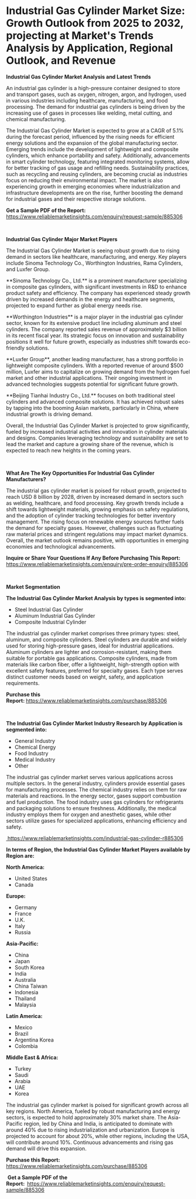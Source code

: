 <p><h1>Industrial Gas Cylinder Market Size: Growth Outlook from 2025 to 2032, projecting at Market's Trends Analysis by Application, Regional Outlook, and Revenue</h1></p><p><strong>Industrial Gas Cylinder Market Analysis and Latest Trends</strong></p>
<p><p>An industrial gas cylinder is a high-pressure container designed to store and transport gases, such as oxygen, nitrogen, argon, and hydrogen, used in various industries including healthcare, manufacturing, and food processing. The demand for industrial gas cylinders is being driven by the increasing use of gases in processes like welding, metal cutting, and chemical manufacturing. </p><p>The Industrial Gas Cylinder Market is expected to grow at a CAGR of 5.1% during the forecast period, influenced by the rising needs for efficient energy solutions and the expansion of the global manufacturing sector. Emerging trends include the development of lightweight and composite cylinders, which enhance portability and safety. Additionally, advancements in smart cylinder technology, featuring integrated monitoring systems, allow for better tracking of gas usage and refilling needs. Sustainability practices, such as recycling and reusing cylinders, are becoming crucial as industries focus on reducing their environmental impact. The market is also experiencing growth in emerging economies where industrialization and infrastructure developments are on the rise, further boosting the demand for industrial gases and their respective storage solutions.</p></p>
<p><strong>Get a Sample PDF of the Report:&nbsp;</strong> <a href="https://www.reliablemarketinsights.com/enquiry/request-sample/885306?utm_campaign=1937&utm_medium=2&utm_source=Github&utm_content=ia&utm_term=16042025&utm_id=industrial-gas-cylinder">https://www.reliablemarketinsights.com/enquiry/request-sample/885306</a></p>
<p>&nbsp;</p>
<p><strong>Industrial Gas Cylinder Major Market Players</strong></p>
<p><p>The Industrial Gas Cylinder Market is seeing robust growth due to rising demand in sectors like healthcare, manufacturing, and energy. Key players include Sinoma Technology Co., Worthington Industries, Rama Cylinders, and Luxfer Group.</p><p>**Sinoma Technology Co., Ltd.** is a prominent manufacturer specializing in composite gas cylinders, with significant investments in R&D to enhance product safety and efficiency. The company has experienced steady growth driven by increased demands in the energy and healthcare segments, projected to expand further as global energy needs rise.</p><p>**Worthington Industries** is a major player in the industrial gas cylinder sector, known for its extensive product line including aluminum and steel cylinders. The company reported sales revenue of approximately $3 billion in its recent fiscal year. Its strategic focus on innovation and sustainability positions it well for future growth, especially as industries shift towards eco-friendly solutions.</p><p>**Luxfer Group**, another leading manufacturer, has a strong portfolio in lightweight composite cylinders. With a reported revenue of around $500 million, Luxfer aims to capitalize on growing demand from the hydrogen fuel market and other industrial applications. Their ongoing investment in advanced technologies suggests potential for significant future growth.</p><p>**Beijing Tianhai Industry Co., Ltd.** focuses on both traditional steel cylinders and advanced composite solutions. It has achieved robust sales by tapping into the booming Asian markets, particularly in China, where industrial growth is driving demand.</p><p>Overall, the Industrial Gas Cylinder Market is projected to grow significantly, fueled by increased industrial activities and innovation in cylinder materials and designs. Companies leveraging technology and sustainability are set to lead the market and capture a growing share of the revenue, which is expected to reach new heights in the coming years.</p></p>
<p>&nbsp;</p>
<p><strong>What Are The Key Opportunities For Industrial Gas Cylinder Manufacturers?</strong></p>
<p><p>The industrial gas cylinder market is poised for robust growth, projected to reach USD 8 billion by 2028, driven by increased demand in sectors such as welding, healthcare, and food processing. Key growth trends include a shift towards lightweight materials, growing emphasis on safety regulations, and the adoption of cylinder tracking technologies for better inventory management. The rising focus on renewable energy sources further fuels the demand for specialty gases. However, challenges such as fluctuating raw material prices and stringent regulations may impact market dynamics. Overall, the market outlook remains positive, with opportunities in emerging economies and technological advancements.</p></p>
<p><strong>Inquire or Share Your Questions If Any Before Purchasing This Report:</strong> <a href="https://www.reliablemarketinsights.com/enquiry/pre-order-enquiry/885306?utm_campaign=1937&utm_medium=2&utm_source=Github&utm_content=ia&utm_term=16042025&utm_id=industrial-gas-cylinder">https://www.reliablemarketinsights.com/enquiry/pre-order-enquiry/885306</a></p>
<p>&nbsp;</p>
<p><strong>Market Segmentation</strong></p>
<p><strong>The Industrial Gas Cylinder Market Analysis by types is segmented into:</strong></p>
<p><ul><li>Steel Industrial Gas Cylinder</li><li>Aluminum Industrial Gas Cylinder</li><li>Composite Industrial Cylinder</li></ul></p>
<p><p>The industrial gas cylinder market comprises three primary types: steel, aluminum, and composite cylinders. Steel cylinders are durable and widely used for storing high-pressure gases, ideal for industrial applications. Aluminum cylinders are lighter and corrosion-resistant, making them suitable for portable gas applications. Composite cylinders, made from materials like carbon fiber, offer a lightweight, high-strength option with excellent safety features, preferred for specialty gases. Each type serves distinct customer needs based on weight, safety, and application requirements.</p></p>
<p><strong>Purchase this Report:&nbsp;</strong><a href="https://www.reliablemarketinsights.com/purchase/885306?utm_campaign=1937&utm_medium=2&utm_source=Github&utm_content=ia&utm_term=16042025&utm_id=industrial-gas-cylinder">https://www.reliablemarketinsights.com/purchase/885306</a></p>
<p>&nbsp;</p>
<p><strong>The Industrial Gas Cylinder Market Industry Research by Application is segmented into:</strong></p>
<p><ul><li>General Industry</li><li>Chemical Energy</li><li>Food Industry</li><li>Medical Industry</li><li>Other</li></ul></p>
<p><p>The industrial gas cylinder market serves various applications across multiple sectors. In the general industry, cylinders provide essential gases for manufacturing processes. The chemical industry relies on them for raw materials and reactions. In the energy sector, gases support combustion and fuel production. The food industry uses gas cylinders for refrigerants and packaging solutions to ensure freshness. Additionally, the medical industry employs them for oxygen and anesthetic gases, while other sectors utilize gases for specialized applications, enhancing efficiency and safety.</p></p>
<p><a href="https://www.reliablemarketinsights.com/industrial-gas-cylinder-r885306?utm_campaign=1937&utm_medium=2&utm_source=Github&utm_content=ia&utm_term=16042025&utm_id=industrial-gas-cylinder">&nbsp;https://www.reliablemarketinsights.com/industrial-gas-cylinder-r885306</a></p>
<p><strong>In terms of Region, the Industrial Gas Cylinder Market Players available by Region are:</strong></p>
<p>
    <p> <strong> North America: </strong>
        <ul>
            <li>United States</li>
            <li>Canada</li>
        </ul>
        </p> 
    <p> <strong> Europe: </strong>
        <ul>
            <li>Germany</li>
            <li>France</li>
            <li>U.K.</li>
            <li>Italy</li>
            <li>Russia</li>
        </ul>
        </p> 
    <p> <strong> Asia-Pacific: </strong>
        <ul>
            <li>China</li>
            <li>Japan</li>
            <li>South Korea</li>
            <li>India</li>
            <li>Australia</li>
            <li>China Taiwan</li>
            <li>Indonesia</li>
            <li>Thailand</li>
            <li>Malaysia</li>
        </ul>
        </p> 
    <p> <strong> Latin America: </strong>
        <ul>
            <li>Mexico</li>
            <li>Brazil</li>
            <li>Argentina Korea</li>
            <li>Colombia</li>
        </ul>
        </p> 
    <p> <strong> Middle East & Africa: </strong>
        <ul>
            <li>Turkey</li>
            <li>Saudi</li>
            <li>Arabia</li>
            <li>UAE</li>
            <li>Korea</li>
        </ul>
    </p>
    </p>
<p><p>The industrial gas cylinder market is poised for significant growth across all key regions. North America, fueled by robust manufacturing and energy sectors, is expected to hold approximately 30% market share. The Asia-Pacific region, led by China and India, is anticipated to dominate with around 40% due to rising industrialization and urbanization. Europe is projected to account for about 20%, while other regions, including the USA, will contribute around 10%. Continuous advancements and rising gas demand will drive this expansion.</p></p>
<p><strong>Purchase this Report: </strong><a href="https://www.reliablemarketinsights.com/purchase/885306?utm_campaign=1937&utm_medium=2&utm_source=Github&utm_content=ia&utm_term=16042025&utm_id=industrial-gas-cylinder">https://www.reliablemarketinsights.com/purchase/885306</a></p>
<p>&nbsp;<strong>Get a Sample PDF of the Report:&nbsp;&nbsp;</strong><a href="https://www.reliablemarketinsights.com/enquiry/request-sample/885306?utm_campaign=1937&utm_medium=2&utm_source=Github&utm_content=ia&utm_term=16042025&utm_id=industrial-gas-cylinder">https://www.reliablemarketinsights.com/enquiry/request-sample/885306</a></p>
<p><strong></strong></p>
<p><p></p><p></p><p></p></p>